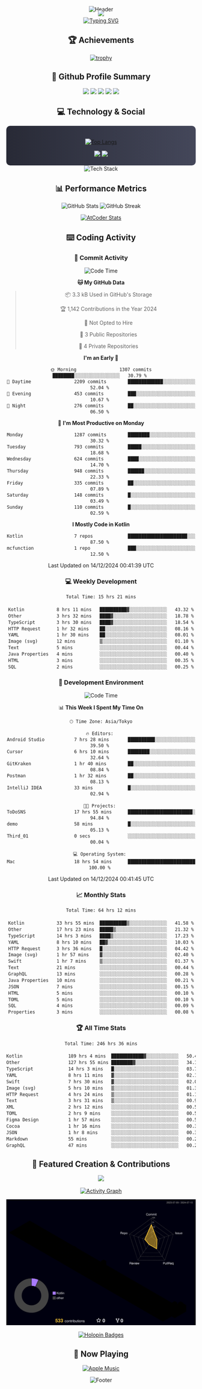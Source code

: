 <div align="center">
  
![Header](https://capsule-render.vercel.app/api?type=waving&color=gradient&customColorList=12&height=300&section=header&text=Welcome%20to%20Batapii's%20Universe&fontSize=50&animation=fadeIn&fontAlignY=40&desc=Android%20Developer%20|%20Kotlin%20LOVE%20)

<div style="margin-top: -20px;">
  <img src="https://readme-typing-svg.herokuapp.com/?lines=Crafting+Android+Experiences;Building+Tomorrow's+Apps+Today;Always+Learning,+Always+Growing&font=Fira%20Code&center=true&width=440&height=45&color=f75c7e&vCenter=true&size=22&pause=1000">
</div>

<a href="https://git.io/typing-svg">
  <img src="https://readme-typing-svg.demolab.com?font=Fira+Code&weight=600&size=28&duration=4000&pause=1000&center=true&vCenter=true&width=800&lines=Hey+there!+I'm+Batapii+%F0%9F%91%8B;Android+Developer+from+Japan+%F0%9F%87%AF%F0%9F%87%B5" alt="Typing SVG" />
</a>

## 🏆 Achievements

[![trophy](https://github-profile-trophy.vercel.app/?username=batapii&theme=onestar&no-frame=true&no-bg=true&column=8&rank=SECRET,SSS,SS,S,AAA,AA,A,B,C,?&margin-w=10&margin-h=10)](https://github.com/ryo-ma/github-profile-trophy)

## 🎯 Github Profile Summary

<div align="center">
  <img src="http://github-profile-summary-cards.vercel.app/api/cards/profile-details?username=batapii&theme=radical" />
  <img src="http://github-profile-summary-cards.vercel.app/api/cards/repos-per-language?username=batapii&theme=radical" />
  <img src="http://github-profile-summary-cards.vercel.app/api/cards/most-commit-language?username=batapii&theme=radical" />
  <img src="http://github-profile-summary-cards.vercel.app/api/cards/stats?username=batapii&theme=radical" />
  <img src="http://github-profile-summary-cards.vercel.app/api/cards/productive-time?username=batapii&theme=radical" />
</div>

## 💻 Technology & Social

<div align="center" style="background: linear-gradient(to right, #282A36, #44475A); padding: 20px; border-radius: 10px;">

[![Top Langs](https://github-readme-stats.vercel.app/api/top-langs/?username=batapii
)](https://github.com/anuraghazra/github-readme-stats)

<div style="margin-top: 15px">
<a href="https://github.com/batapii"><img src="https://img.shields.io/github/followers/batapii?style=for-the-badge&logo=github&label=Follow&color=ff6e96&labelColor=282A36"/></a>
<a href="https://twitter.com/batapii3939"><img src="https://img.shields.io/twitter/follow/batapii?style=for-the-badge&logo=twitter&color=1DA1F2&labelColor=282A36&label= Twitter"/></a>
</div>

</div>

<div align="center">
<img src="https://github-readme-tech-stack.vercel.app/api/cards?title=Tech+Stack&align=center&titleAlign=center&fontSize=20&lineHeight=10&lineCount=4&theme=github_dark&width=800&bg=%230D1117&badge=%23161B22&border=%2321262D&titleColor=%2358A6FF&line1=kotlin%2Ckotlin%2C0095D5%3Bandroid%2Candroid%2C00ff00%3Bjetpackcompose%2Cjetpack%2C4285F4%3B&line2=swift%2Cswift%2CFA7343%3Bfirebase%2Cfirebase%2CFFCA28%3Bgithub%2Cgithub%2C181717%3B&line3=typescript%2Ctypescript%2C3178C6%3Bgraphql%2Cgraphql%2CE10098%3Bsupabase%2Csupabase%2C3FCF8E%3B&line4=gradle%2Cgradle%2C02303A%3Bgitkraken%2Cgitkraken%2C179287%3Bpostman%2Cpostman%2CFF6C37%3B" alt="Tech Stack" />
</div>



## 📊 Performance Metrics

<div align="center">

![GitHub Stats](https://github-readme-stats.vercel.app/api?username=batapii&show_icons=true&theme=radical&hide_border=true&bg_color=0D1117)
![GitHub Streak](https://github-readme-streak-stats.herokuapp.com/?user=batapii&theme=radical&hide_border=true&background=0D1117)

[![AtCoder Stats](https://atcoder-readme-stats.vercel.app/stats/batapii3939?theme=dark&show_history=5&width=495)](https://github.com/iwbc-mzk/atcoder-readme-stats)

</div>

## ⌨️ Coding Activity

### 🌟 Commit Activity
<!--START_SECTION:commit-stats-->
![Code Time](http://img.shields.io/badge/Code%20Time-374%20hrs%2052%20mins-blue)

**🐱 My GitHub Data** 

> 📦 3.3 kB Used in GitHub's Storage 
 > 
> 🏆 1,142 Contributions in the Year 2024
 > 
> 🚫 Not Opted to Hire
 > 
> 📜 3 Public Repositories 
 > 
> 🔑 4 Private Repositories 
 > 
**I'm an Early 🐤** 

```text
🌞 Morning                1307 commits        ████████░░░░░░░░░░░░░░░░░   30.79 % 
🌆 Daytime                2209 commits        █████████████░░░░░░░░░░░░   52.04 % 
🌃 Evening                453 commits         ███░░░░░░░░░░░░░░░░░░░░░░   10.67 % 
🌙 Night                  276 commits         ██░░░░░░░░░░░░░░░░░░░░░░░   06.50 % 
```
📅 **I'm Most Productive on Monday** 

```text
Monday                   1287 commits        ████████░░░░░░░░░░░░░░░░░   30.32 % 
Tuesday                  793 commits         █████░░░░░░░░░░░░░░░░░░░░   18.68 % 
Wednesday                624 commits         ████░░░░░░░░░░░░░░░░░░░░░   14.70 % 
Thursday                 948 commits         ██████░░░░░░░░░░░░░░░░░░░   22.33 % 
Friday                   335 commits         ██░░░░░░░░░░░░░░░░░░░░░░░   07.89 % 
Saturday                 148 commits         █░░░░░░░░░░░░░░░░░░░░░░░░   03.49 % 
Sunday                   110 commits         █░░░░░░░░░░░░░░░░░░░░░░░░   02.59 % 
```


**I Mostly Code in Kotlin** 

```text
Kotlin                   7 repos             ██████████████████████░░░   87.50 % 
mcfunction               1 repo              ███░░░░░░░░░░░░░░░░░░░░░░   12.50 % 
```




 Last Updated on 14/12/2024 00:41:39 UTC
<!--END_SECTION:commit-stats-->

### 💻 Weekly Development
<!--START_SECTION:wakatime-->

```txt
Total Time: 15 hrs 21 mins

Kotlin            8 hrs 11 mins   ██████████▓░░░░░░░░░░░░░░   43.32 %
Other             3 hrs 32 mins   ████▓░░░░░░░░░░░░░░░░░░░░   18.78 %
TypeScript        3 hrs 30 mins   ████▓░░░░░░░░░░░░░░░░░░░░   18.54 %
HTTP Request      1 hr 32 mins    ██░░░░░░░░░░░░░░░░░░░░░░░   08.16 %
YAML              1 hr 30 mins    ██░░░░░░░░░░░░░░░░░░░░░░░   08.01 %
Image (svg)       12 mins         ▒░░░░░░░░░░░░░░░░░░░░░░░░   01.10 %
Text              5 mins          ░░░░░░░░░░░░░░░░░░░░░░░░░   00.44 %
Java Properties   4 mins          ░░░░░░░░░░░░░░░░░░░░░░░░░   00.40 %
HTML              3 mins          ░░░░░░░░░░░░░░░░░░░░░░░░░   00.35 %
SQL               2 mins          ░░░░░░░░░░░░░░░░░░░░░░░░░   00.25 %
```

<!--END_SECTION:wakatime-->

### 🔨 Development Environment
<!--START_SECTION:dev-stats-->
![Code Time](http://img.shields.io/badge/Code%20Time-374%20hrs%2052%20mins-blue)

📊 **This Week I Spent My Time On** 

```text
🕑︎ Time Zone: Asia/Tokyo

🔥 Editors: 
Android Studio           7 hrs 28 mins       ██████████░░░░░░░░░░░░░░░   39.50 % 
Cursor                   6 hrs 10 mins       ████████░░░░░░░░░░░░░░░░░   32.64 % 
GitKraken                1 hr 40 mins        ██░░░░░░░░░░░░░░░░░░░░░░░   08.84 % 
Postman                  1 hr 32 mins        ██░░░░░░░░░░░░░░░░░░░░░░░   08.13 % 
IntelliJ IDEA            33 mins             █░░░░░░░░░░░░░░░░░░░░░░░░   02.94 % 

🐱‍💻 Projects: 
ToDoSNS                  17 hrs 55 mins      ████████████████████████░   94.84 % 
demo                     58 mins             █░░░░░░░░░░░░░░░░░░░░░░░░   05.13 % 
Third_01                 0 secs              ░░░░░░░░░░░░░░░░░░░░░░░░░   00.04 % 

💻 Operating System: 
Mac                      18 hrs 54 mins      █████████████████████████   100.00 % 
```


 Last Updated on 14/12/2024 00:41:45 UTC
<!--END_SECTION:dev-stats-->

### 📈 Monthly Stats
<!--START_SECTION:wakamonth-->

```txt
Total Time: 64 hrs 12 mins

Kotlin            33 hrs 55 mins  ██████████▒░░░░░░░░░░░░░░   41.58 %
Other             17 hrs 23 mins  █████▒░░░░░░░░░░░░░░░░░░░   21.32 %
TypeScript        14 hrs 3 mins   ████▒░░░░░░░░░░░░░░░░░░░░   17.23 %
YAML              8 hrs 10 mins   ██▓░░░░░░░░░░░░░░░░░░░░░░   10.03 %
HTTP Request      3 hrs 36 mins   █░░░░░░░░░░░░░░░░░░░░░░░░   04.42 %
Image (svg)       1 hr 57 mins    ▓░░░░░░░░░░░░░░░░░░░░░░░░   02.40 %
Swift             1 hr 7 mins     ▒░░░░░░░░░░░░░░░░░░░░░░░░   01.37 %
Text              21 mins         ░░░░░░░░░░░░░░░░░░░░░░░░░   00.44 %
GraphQL           13 mins         ░░░░░░░░░░░░░░░░░░░░░░░░░   00.28 %
Java Properties   10 mins         ░░░░░░░░░░░░░░░░░░░░░░░░░   00.21 %
JSON              7 mins          ░░░░░░░░░░░░░░░░░░░░░░░░░   00.15 %
HTML              5 mins          ░░░░░░░░░░░░░░░░░░░░░░░░░   00.10 %
TOML              5 mins          ░░░░░░░░░░░░░░░░░░░░░░░░░   00.10 %
SQL               4 mins          ░░░░░░░░░░░░░░░░░░░░░░░░░   00.09 %
Properties        3 mins          ░░░░░░░░░░░░░░░░░░░░░░░░░   00.08 %
```

<!--END_SECTION:wakamonth-->

### 🏆 All Time Stats
<!--START_SECTION:wakaalltime-->

```txt
Total Time: 246 hrs 36 mins

Kotlin                 189 hrs 4 mins  ████████████▓░░░░░░░░░░░░   50.48 %
Other                  127 hrs 55 mins ████████▓░░░░░░░░░░░░░░░░   34.16 %
TypeScript             14 hrs 3 mins   █░░░░░░░░░░░░░░░░░░░░░░░░   03.76 %
YAML                   8 hrs 11 mins   ▓░░░░░░░░░░░░░░░░░░░░░░░░   02.19 %
Swift                  7 hrs 30 mins   ▓░░░░░░░░░░░░░░░░░░░░░░░░   02.01 %
Image (svg)            5 hrs 10 mins   ▒░░░░░░░░░░░░░░░░░░░░░░░░   01.38 %
HTTP Request           4 hrs 24 mins   ▒░░░░░░░░░░░░░░░░░░░░░░░░   01.18 %
Text                   3 hrs 31 mins   ▒░░░░░░░░░░░░░░░░░░░░░░░░   00.94 %
XML                    2 hrs 12 mins   ░░░░░░░░░░░░░░░░░░░░░░░░░   00.59 %
TOML                   2 hrs 9 mins    ░░░░░░░░░░░░░░░░░░░░░░░░░   00.58 %
Figma Design           1 hr 57 mins    ░░░░░░░░░░░░░░░░░░░░░░░░░   00.52 %
Cocoa                  1 hr 16 mins    ░░░░░░░░░░░░░░░░░░░░░░░░░   00.34 %
JSON                   1 hr 8 mins     ░░░░░░░░░░░░░░░░░░░░░░░░░   00.31 %
Markdown               55 mins         ░░░░░░░░░░░░░░░░░░░░░░░░░   00.25 %
GraphQL                47 mins         ░░░░░░░░░░░░░░░░░░░░░░░░░   00.21 %
```

<!--END_SECTION:wakaalltime-->


## 🌟 Featured Creation & Contributions

<div align="center">
  <a href="https://github.com/batapii/ToDoSNS">
    <img src="https://github-readme-stats.vercel.app/api/pin/?username=batapii&repo=ToDoSNS&theme=radical&hide_border=true&bg_color=0D1117" />
  </a>

[![Activity Graph](https://github-readme-activity-graph.vercel.app/graph?username=batapii&custom_title=Contribution%20Graph&hide_border=true&theme=radical&bg_color=0D1117)](https://github.com/ashutosh00710/github-readme-activity-graph)

![3D Contrib](./profile-3d-contrib/profile-night-rainbow.svg)

[![Holopin Badges](https://holopin.me/batapii)](https://holopin.io/@batapii)

</div>

## 🎵 Now Playing

<div align="center">
  
[![Apple Music](https://music-profile.rayriffy.com/theme/dark.svg?uid=001005.6598667d2ffd4a10a4f429edd0ba24c4.1156)](https://github.com/rayriffy/apple-music-github-profile)

</div>

![Footer](https://capsule-render.vercel.app/api?type=waving&color=gradient&customColorList=12&height=100&section=footer)

</div>
